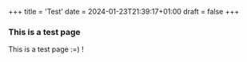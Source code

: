 +++
title = 'Test'
date = 2024-01-23T21:39:17+01:00
draft = false
+++

### This is a test page

This is a test page :=) !
